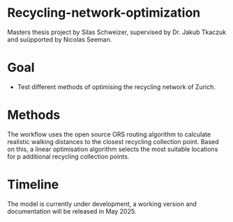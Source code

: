 # Recycling-network-optimization

Masters thesis project by Silas Schweizer, supervised by Dr. Jakub Tkaczuk and suüpported by Nicolas Seeman. 

# Goal
- Test different methods of optimising the recycling network of Zurich.

# Methods
The workflow uses the open source ORS routing algorithm to calculate realistic walking distances to the closest recycling collection point. Based on this, a linear optimisation algorithm selects the most suitable locations for p additional recycling collection points. 

# Timeline
The model is currently under development, a working version and documentation will be released in May 2025. 
